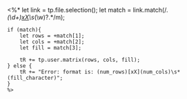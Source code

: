 <%*
	let link = tp.file.selection();
	let match = link.match(/.*(\d+)[xX](\d+)\s*(\w)?.*/m);

	if (match){
		let rows = +match[1];
		let cols = +match[2];
		let fill = match[3];
		
		tR += tp.user.matrix(rows, cols, fill);
	} else {
		tR += "Error: format is: (num_rows)[xX](num_cols)\s*(fill_character)";
	}
	%>
